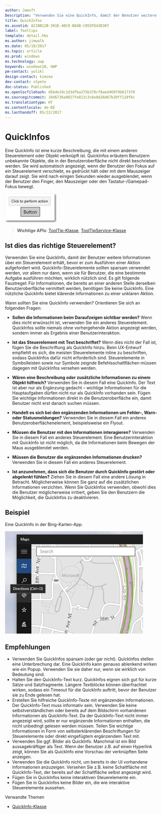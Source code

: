 ```yaml
---
author: Jwmsft
Description: "Verwenden Sie eine QuickInfo, damit der Benutzer weitere Informationen über ein Steuerelement erhält, bevor er zum Ausführen einer Aktion aufgefordert wird."
title: QuickInfos
ms.assetid: A21BB12B-301E-40C9-B84B-C055FD43D307
label: Tooltips
template: detail.hbs
ms.author: jimwalk
ms.date: 05/19/2017
ms.topic: article
ms.prod: windows
ms.technology: uwp
keywords: windows10, UWP
pm-contact: yulikl
design-contact: kimsea
dev-contact: stpete
doc-status: Published
ms.openlocfilehash: d5bde19c1d3dfba375b370cf8aed46979b6173f0
ms.sourcegitcommit: 10d6736a0827fe813c3c6e8d26d67b20ff110f6c
ms.translationtype: HT
ms.contentlocale: de-DE
ms.lasthandoff: 05/22/2017
---
```

# <a name="tooltips"></a>QuickInfos
<link rel="stylesheet" href="https://az835927.vo.msecnd.net/sites/uwp/Resources/css/custom.css"> 

Eine QuickInfo ist eine kurze Beschreibung, die mit einem anderen Steuerelement oder Objekt verknüpft ist. QuickInfos erläutern Benutzern unbekannte Objekte, die in der Benutzeroberfläche nicht direkt beschrieben werden. Sie wird automatisch angezeigt, wenn der Benutzer den Fokus auf ein Steuerelement verschiebt, es gedrückt hält oder mit dem Mauszeiger darauf zeigt. Sie wird nach einigen Sekunden wieder ausgeblendet, wenn der Benutzer den Finger, den Mauszeiger oder den Tastatur-/Gamepad-Fokus bewegt.

![Eine QuickInfo](images/controls/tool-tip.png)

> **Wichtige APIs**: [ToolTip-Klasse](https://msdn.microsoft.com/library/windows/apps/br227608), [ToolTipService-Klasse](https://msdn.microsoft.com/library/windows/apps/windows.ui.xaml.controls.tooltipservice)


## <a name="is-this-the-right-control"></a>Ist dies das richtige Steuerelement?

Verwenden Sie eine QuickInfo, damit der Benutzer weitere Informationen über ein Steuerelement erhält, bevor er zum Ausführen einer Aktion aufgefordert wird. QuickInfo-Steuerelemente sollten sparsam verwendet werden, vor allem nur dann, wenn sie für Benutzer, die eine bestimmte Aufgabe ausführen möchten, wirklich nützlich sind. Es gilt folgende Faustregel: Für Informationen, die bereits an einer anderen Stelle derselben Benutzeroberfläche vermittelt werden, benötigen Sie keine QuickInfo. Eine nützliche QuickInfo bietet klärende Informationen zu einer unklaren Aktion.

Wann sollten Sie eine QuickInfo verwenden? Orientieren Sie sich an folgenden Fragen:

-   **Sollen die Informationen beim Daraufzeigen sichtbar werden?**
    Wenn dies nicht erwünscht ist, verwenden Sie ein anderes Steuerelement. QuickInfos sollte niemals ohne vorhergehende Aktion angezeigt werden, sondern immer als Ergebnis einer Benutzerinteraktion.

-   **Ist das Steuerelement mit Text beschriftet?**
    Wenn dies nicht der Fall ist, fügen Sie die Beschriftung als QuickInfo hinzu. Beim UX-Entwurf empfiehlt es sich, die meisten Steuerelemente inline zu beschriften, sodass QuickInfos dafür nicht erforderlich sind. Steuerelemente in Symbolleisten sowie nur Symbole zeignde Befehlsschaltflächen müssen dagegen mit QuickInfos versehen werden.

-   **Wären eine Beschreibung oder zusätzliche Informationen zu einem Objekt hilfreich?**
    Verwenden Sie in diesem Fall eine QuickInfo. Der Text ist aber nur als Ergänzung gedacht – wichtige Informationen für die Hauptaufgaben dürfen nicht nur als QuickInfo vorhanden sein. Fügen Sie wichtige Informationen direkt in die Benutzeroberfläche ein, damit Benutzer nicht erst danach suchen müssen.

-   **Handelt es sich bei den ergänzenden Informationen um Fehler-, Warn- oder Statusmeldungen?**
    Verwenden Sie in diesem Fall ein anderes Benutzeroberflächenelement, beispielsweise ein Flyout.

-   **Müssen die Benutzer mit den Informationen interagieren?**
    Verwenden Sie in diesem Fall ein anderes Steuerelement. Eine Benutzerinteraktion mit QuickInfo ist nicht möglich, da die Informationen beim Bewegen der Maus ausgeblendet werden.

-   **Müssen die Benutzer die ergänzenden Informationen drucken?**
    Verwenden Sie in diesem Fall ein anderes Steuerelement.

-   **Ist anzunehmen, dass sich die Benutzer durch QuickInfo gestört oder abgelenkt fühlen?**
    Ziehen Sie in diesem Fall eine andere Lösung in Betracht. Möglicherweise können Sie ganz auf die zusätzlichen Informationen verzichten. Wenn Sie QuickInfos verwenden, obwohl dies die Benutzer möglicherweise irritiert, geben Sie den Benutzern die Möglichkeit, die QuickInfos zu deaktivieren.

## <a name="example"></a>Beispiel

Eine QuickInfo in der Bing-Karten-App.

![Eine QuickInfo in der Bing-Karten-App](images/control-examples/tool-tip-maps.png)

## <a name="recommendations"></a>Empfehlungen

-   Verwenden Sie QuickInfos sparsam (oder gar nicht). QuickInfos stellen eine Unterbrechung dar. Eine QuickInfo kann genauso ablenkend wirken wie ein Popup. Verwenden Sie sie daher nur, wenn sie wirklich von Bedeutung sind.
-   Halten Sie den QuickInfo-Text kurz. QuickInfos eignen sich gut für kurze Sätze und Satzfragmente. Längere Textblöcke können überfrachtet wirken, sodass ein Timeout für die QuickInfo auftritt, bevor der Benutzer sie zu Ende gelesen hat.
-   Erstellen Sie hilfreiche QuickInfo-Texte mit ergänzenden Informationen. Der QuickInfo-Text muss informativ sein. Verwenden Sie keine selbstverständlichen oder bereits auf dem Bildschirm vorhandenen Informationen als QuickInfo-Text. Da der QuickInfo-Text nicht immer angezeigt wird, sollte er nur ergänzende Informationen enthalten, die nicht unbedingt gelesen werden müssen. Teilen Sie wichtige Informationen in Form von selbsterklärenden Beschriftungen für Steuerelemente oder direkt eingefügtem ergänzendem Text mit.
-   Verwenden Sie ggf. Bilder als QuickInfo. Manchmal ist ein Bild aussagekräftiger als Text. Wenn der Benutzer z.B. auf einen Hyperlink zeigt, können Sie als QuickInfo eine Vorschau der verknüpften Seite anzeigen.
-   Verwenden Sie die QuickInfo nicht, um bereits in der UI vorhandene Informationen anzuzeigen. Versehen Sie z.B. keine Schaltfläche mit QuickInfo-Text, der bereits auf der Schaltfläche selbst angezeigt wird.
-   Fügen Sie in QuickInfos keine interaktiven Steuerelemente ein.
-   Fügen Sie in QuickInfos keine Bilder ein, die wie interaktive Steuerelemente aussehen.

Verwandte Themen

* [QuickInfo-Klasse](https://msdn.microsoft.com/library/windows/apps/br227608)
